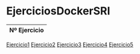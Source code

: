 # EjerciciosDockerSRI

| Nº Ejercicio |
|--------------|
[Ejercicio1](ejercicio1.md)
[Ejercicio2](ejercicio2.md)
[Ejercicio3](ejercicio3.md)
[Ejercicio4](ejercicio4.md)
[Ejercicio5](ejercicio5.md)
